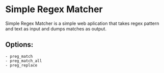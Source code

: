 # Simple Regex Matcher

Simple Regex Matcher is a simple web aplication that takes regex pattern and text as input and dumps matches as output.

## Options: 
    - preg_match
    - preg_match_all
    - preg_replace
